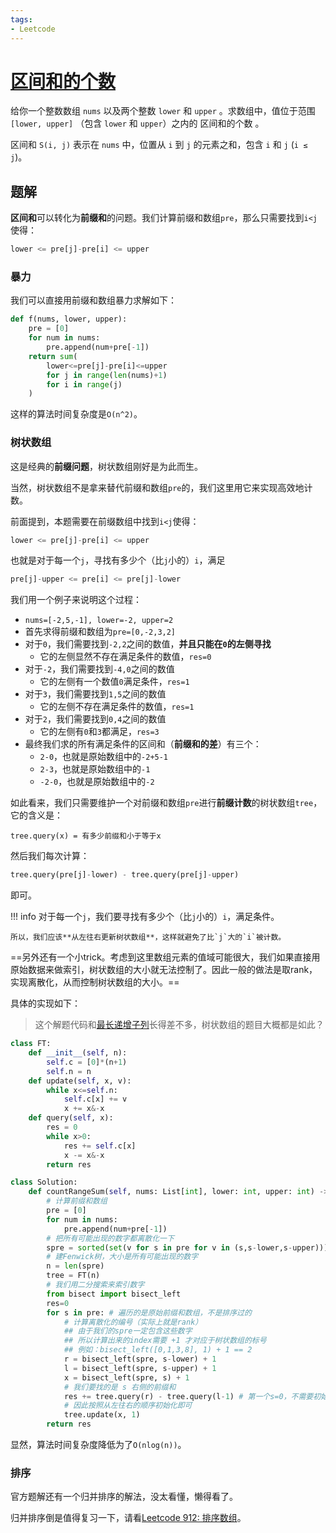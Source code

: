 ```yaml
---
tags:
- Leetcode
---
```


# [区间和的个数](https://leetcode.cn/problems/count-of-range-sum/description/)

给你一个整数数组 `nums` 以及两个整数 `lower` 和 `upper` 。求数组中，值位于范围 `[lower, upper]` （包含 `lower` 和 `upper`）之内的 区间和的个数 。

区间和 `S(i, j)` 表示在 `nums` 中，位置从 `i` 到 `j` 的元素之和，包含 `i` 和 `j` (`i ≤ j`)。

## 题解

**区间和**可以转化为**前缀和**的问题。我们计算前缀和数组`pre`，那么只需要找到`i<j`使得：

```python
lower <= pre[j]-pre[i] <= upper
```

### 暴力

我们可以直接用前缀和数组暴力求解如下：

```python
def f(nums, lower, upper):
    pre = [0]
    for num in nums:
        pre.append(num+pre[-1])
    return sum(
        lower<=pre[j]-pre[i]<=upper 
        for j in range(len(nums)+1)
        for i in range(j)
    )
```

这样的算法时间复杂度是`O(n^2)`。

### 树状数组

这是经典的**前缀问题**，树状数组刚好是为此而生。

当然，树状数组不是拿来替代前缀和数组`pre`的，我们这里用它来实现高效地计数。

前面提到，本题需要在前缀数组中找到`i<j`使得：

```python
lower <= pre[j]-pre[i] <= upper
```

也就是对于每一个`j`，寻找有多少个（比`j`小的）`i`，满足

```python
pre[j]-upper <= pre[i] <= pre[j]-lower
```

我们用一个例子来说明这个过程：

- `nums=[-2,5,-1], lower=-2, upper=2`
- 首先求得前缀和数组为`pre=[0,-2,3,2]`
- 对于`0`，我们需要找到`-2,2`之间的数值，**并且只能在`0`的左侧寻找**
    - 它的左侧显然不存在满足条件的数值，`res=0`
- 对于`-2`，我们需要找到`-4,0`之间的数值
    - 它的左侧有一个数值`0`满足条件，`res=1`
- 对于`3`，我们需要找到`1,5`之间的数值
    - 它的左侧不存在满足条件的数值，`res=1`
- 对于`2`，我们需要找到`0,4`之间的数值
    - 它的左侧有`0`和`3`都满足，`res=3`
- 最终我们求的所有满足条件的区间和（**前缀和的差**）有三个：
    - `2-0`，也就是原始数组中的`-2+5-1`
    - `2-3`，也就是原始数组中的`-1`
    - `-2-0`，也就是原始数组中的`-2`

如此看来，我们只需要维护一个对前缀和数组`pre`进行**前缀计数**的树状数组`tree`，它的含义是：

```text
tree.query(x) = 有多少前缀和小于等于x
```

然后我们每次计算：

```python
tree.query(pre[j]-lower) - tree.query(pre[j]-upper)
```

即可。

!!! info 
    对于每一个`j`，我们要寻找有多少个（比`j`小的）`i`，满足条件。

    所以，我们应该**从左往右更新树状数组**，这样就避免了比`j`大的`i`被计数。

==另外还有一个小trick。考虑到这里数组元素的值域可能很大，我们如果直接用原始数据来做索引，树状数组的大小就无法控制了。因此一般的做法是取rank，实现离散化，从而控制树状数组的大小。==

具体的实现如下：

> 这个解题代码和[最长递增子列](./300.md)长得差不多，树状数组的题目大概都是如此？

```python hl_lines="23 39"
class FT:
    def __init__(self, n):
        self.c = [0]*(n+1)
        self.n = n
    def update(self, x, v):
        while x<=self.n:
            self.c[x] += v
            x += x&-x
    def query(self, x):
        res = 0
        while x>0:
            res += self.c[x]
            x -= x&-x
        return res

class Solution:
    def countRangeSum(self, nums: List[int], lower: int, upper: int) -> int:
        # 计算前缀和数组
        pre = [0]
        for num in nums:
            pre.append(num+pre[-1])
        # 把所有可能出现的数字都离散化一下
        spre = sorted(set(v for s in pre for v in (s,s-lower,s-upper)))
        # 建Fenwick树，大小是所有可能出现的数字
        n = len(spre)
        tree = FT(n)
        # 我们用二分搜索来索引数字
        from bisect import bisect_left
        res=0
        for s in pre: # 遍历的是原始前缀和数组，不是排序过的
            # 计算离散化的编号（实际上就是rank）
            ## 由于我们的spre一定包含这些数字
            ## 所以计算出来的index需要 +1 才对应于树状数组的标号
            ## 例如：bisect_left([0,1,3,8], 1) + 1 == 2
            r = bisect_left(spre, s-lower) + 1
            l = bisect_left(spre, s-upper) + 1
            x = bisect_left(spre, s) + 1
            # 我们要找的是 s 右侧的前缀和
            res += tree.query(r) - tree.query(l-1) # 第一个s=0，不需要初始化
            # 因此按照从左往右的顺序初始化即可
            tree.update(x, 1)
        return res
```

显然，算法时间复杂度降低为了`O(nlog(n))`。

### 排序

官方题解还有一个归并排序的解法，没太看懂，懒得看了。

归并排序倒是值得复习一下，请看[Leetcode 912: 排序数组](./912.md)。
